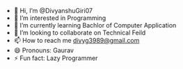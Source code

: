- 👋 Hi, I’m @DivyanshuGiri07
- 👀 I’m interested in Programming
- 🌱 I’m currently learning Bachlor of Computer Application
- 💞️ I’m looking to collaborate on Technical Feild
- 📫 How to reach me divyg3989@gmail.com
- 😄 Pronouns: Gaurav
- ⚡ Fun fact: Lazy Programmer

<!---
DivyanshuGiri07/DivyanshuGiri07 is a ✨ special ✨ repository because its `README.md` (this file) appears on your GitHub profile.
You can click the Preview link to take a look at your changes.
--->
